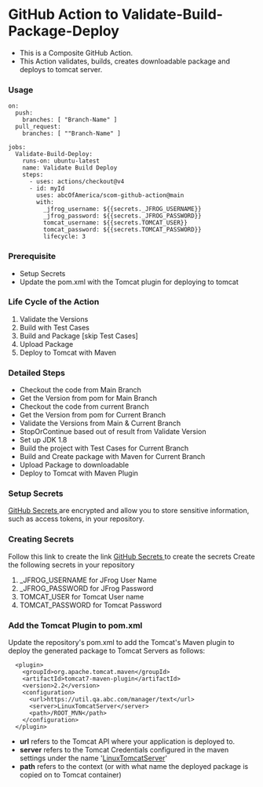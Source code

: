 # GitHub Action to Validate-Build-Package-Deploy

- This is a Composite GitHub Action.
- This Action validates, builds, creates downloadable package and deploys to tomcat server.



### Usage
```
on: 
  push:
    branches: [ "Branch-Name" ]
  pull_request:
    branches: [ ""Branch-Name" ]

jobs:
  Validate-Build-Deploy:
    runs-on: ubuntu-latest
    name: Validate Build Deploy
    steps:
      - uses: actions/checkout@v4    
      - id: myId  
        uses: abcOfAmerica/scom-github-action@main
        with:
          _jfrog_username: ${{secrets._JFROG_USERNAME}}
          _jfrog_password: ${{secrets._JFROG_PASSWORD}}
          tomcat_username: ${{secrets.TOMCAT_USER}}
          tomcat_password: ${{secrets.TOMCAT_PASSWORD}}
          lifecycle: 3
```

### Prerequisite
- Setup Secrets
- Update the pom.xml with the Tomcat plugin for deploying to tomcat

### Life Cycle of the Action
1. Validate the Versions
2. Build with Test Cases 
3. Build and Package [skip Test Cases]
4. Upload Package
5. Deploy to Tomcat with Maven


### Detailed Steps
- Checkout the code from Main Branch
- Get the Version from pom for Main Branch
- Checkout the code from current Branch
- Get the Version from pom for Current Branch
- Validate the Versions from Main & Current Branch
- StopOrContinue based out of result from Validate Version
- Set up JDK 1.8
- Build the project with Test Cases for Current Branch
- Build and Create package with Maven for Current Branch
- Upload Package to downloadable
- Deploy to Tomcat with Maven Plugin

### Setup Secrets
[GitHub Secrets ](https://docs.github.com/en/actions/security-for-github-actions/security-guides/using-secrets-in-github-actions) are encrypted and allow you to store sensitive information, such as access tokens, in your repository.

### Creating Secrets
Follow this link to create the link [GitHub Secrets ](https://docs.github.com/en/actions/security-for-github-actions/security-guides/using-secrets-in-github-actions) to create the secrets
Create the following secrets in your repository
1. _JFROG_USERNAME for JFrog User Name
2. _JFROG_PASSWORD for JFrog Password
3. TOMCAT_USER for Tomcat User name
4. TOMCAT_PASSWORD for Tomcat Password

### Add the Tomcat Plugin to pom.xml
Update the repository's pom.xml to add the Tomcat's Maven plugin to deploy the generated package to Tomcat Servers as follows:
```
  <plugin>
    <groupId>org.apache.tomcat.maven</groupId>
    <artifactId>tomcat7-maven-plugin</artifactId>
    <version>2.2</version>
    <configuration>
      <url>https://util.qa.abc.com/manager/text</url>
      <server>LinuxTomcatServer</server>
      <path>/ROOT_MVN</path>
    </configuration>
  </plugin>

```
- **url** refers to the Tomcat API where your application is deployed to.
- **server** refers to the Tomcat Credentials configured in the maven settings under the name '[LinuxTomcatServer](https://github.com/abcOfAmerica/scom-github-action/blob/main/config/maven_settings.xml)' 
- **path** refers to the context (or with what name the deployed package is copied on to Tomcat container)
